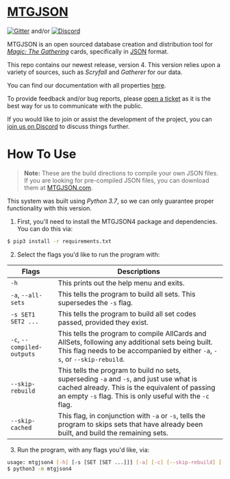 # [**MTGJSON**](https://mtgjson.com/v4)

[![Gitter](https://img.shields.io/gitter/room/nwjs/nw.js.svg)](https://gitter.im/mtgjson/mtgjson4) and/or [![Discord](https://img.shields.io/discord/224178957103136779.svg)](https://discord.gg/74GUQDE)

MTGJSON is an open sourced database creation and distribution tool for [*Magic: The Gathering*](https://magic.wizards.com/) cards, specifically in [JSON](https://json.org/) format.

This repo contains our newest release, version 4. This version relies upon a variety of sources, such as *Scryfall* and *Gatherer* for our data.

You can find our documentation with all properties [here](https://mtgjson.com/v4/docs.html).

To provide feedback and/or bug reports, please [open a ticket](https://github.com/mtgjson/mtgjson4/issues/new/choose) as it is the best way for us to communicate with the public.

If you would like to join or assist the development of the project, you can [join us on Discord](https://discord.gg/Hgyg7GJ) to discuss things further.

# How To Use

>**Note:** These are the build directions to compile your own JSON files.<br>
>If you are looking for pre-compiled JSON files, you can download them at [MTGJSON.com](https://mtgjson.com/v4).

This system was built using *Python 3.7*, so we can only guarantee proper functionality with this version.


1. First, you'll need to install the MTGJSON4 package and dependencies. You can do this via:

```sh
$ pip3 install -r requirements.txt
```

2. Select the flags you'd like to run the program with:

| Flags                      | Descriptions                                                                                                                                                                                           |
| -------------------------- | ------------------------------------------------------------------------------------------------------------------------------------------------------------------------------------------------------ |
| `-h`                       | This prints out the help menu and exits.                                                                                                                                                               |
| `-a`, `--all-sets`         | This tells the program to build all sets. This supersedes the `-s` flag.                                                                                                                               |
| `-s SET1 SET2 ...`         | This tells the program to build all set codes passed, provided they exist.                                                                                                                             |
| `-c`, `--compiled-outputs` | This tells the program to compile AllCards and AllSets, following any additional sets being built. This flag needs to be accompanied by either `-a`, `-s`, or `--skip-rebuild`.                        |
| `--skip-rebuild`           | This tells the program to build no sets, superseding `-a` and `-s`, and just use what is cached already. This is the equivalent of passing an empty `-s` flag. This is only useful with the `-c` flag. |
| `--skip-cached`            | This flag, in conjunction with `-a` or `-s`, tells the program to skips sets that have already been built, and build the remaining sets.                                                               |

3. Run the program, with any flags you'd like, via:
```sh
usage: mtgjson4 [-h] [-s [SET [SET ...]]] [-a] [-c] [--skip-rebuild] [--skip-cached]
$ python3 -m mtgjson4
```
